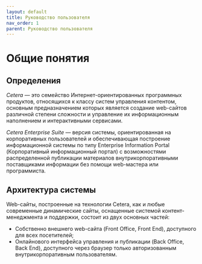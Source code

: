 ```yaml
---
layout: default
title: Руководство пользователя
nav_order: 1
parent: Руководство пользователя
---
```

# Общие понятия

## Определения

*Cetera* — это семейство Интернет-ориентированных программных продуктов, относящихся к классу систем управления контентом, основным предназначением которых является создание web-сайтов различной степени сложности и управление их информационным наполнением и интерактивными сервисами.

*Cetera Enterprise Suite* — версия системы, ориентированная на корпоративных пользователей и обеспечивающая построение информационной системы по типу Enterprise Information Portal (Корпоративный информационный портал) c возможностями распределенной публикации материалов внутрикорпоративными поставщиками информации без помощи web-мастера или программиста.

## Архитектура системы

Web-сайты, построенные на технологии Cetera, как и любые современные динамические сайты, оснащенные системой контент-менеджмента и поддержки, состоит из двух основных частей:

* Собственно внешнего web-сайта (Front Office, Front End), доступного для всех посетителей;
* Онлайнового интерфейса управления и публикации (Back Office, Back End), доступного через браузер только авторизованным внутрикорпоративным пользователям.